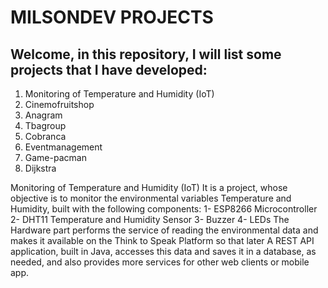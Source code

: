 # MILSONDEV PROJECTS

## Welcome, in this repository, I will list some projects that I have developed:
1.	Monitoring of Temperature and Humidity (IoT)
2.	Cinemofruitshop
3.	Anagram
4.	Tbagroup
5.	Cobranca
6.	Eventmanagement
7.	Game-pacman
8.	Dijkstra

Monitoring of Temperature and Humidity (IoT)
It is a project, whose objective is to monitor the environmental variables Temperature and Humidity, built with the following components:
  1- ESP8266 Microcontroller
  2- DHT11 Temperature and Humidity Sensor
  3- Buzzer
  4- LEDs
The Hardware part performs the service of reading the environmental data and makes it available on the Think to Speak Platform so that later A REST API application, built in Java, accesses this data and saves it in a database, as needed, and also provides more services for other web clients or mobile app.

